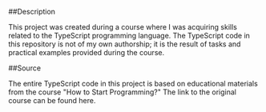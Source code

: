 ##Description

This project was created during a course where I was acquiring skills related to the TypeScript programming language. The TypeScript code in this repository is not of my own authorship; it is the result of tasks and practical examples provided during the course.

##Source

The entire TypeScript code in this project is based on educational materials from the course "How to Start Programming?" The link to the original course can be found here.
